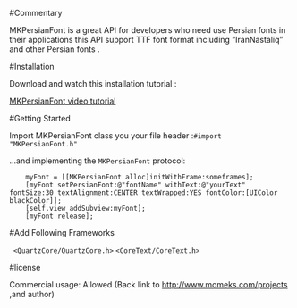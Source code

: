 
#Commentary

MKPersianFont is a great API for developers who need use Persian fonts in their applications this API support TTF font format including “IranNastaliq” and other Persian fonts .

#Installation

Download and watch this installation tutorial :

<a href="http://goo.gl/VhsZq">MKPersianFont video tutorial</a>


#Getting Started

Import MKPersianFont class you your file header :`#import "MKPersianFont.h"`


...and implementing the `MKPersianFont` protocol:

		myFont = [[MKPersianFont alloc]initWithFrame:someframes];
		[myFont setPersianFont:@"fontName" withText:@"yourText" fontSize:30 textAlignment:CENTER textWrapped:YES fontColor:[UIColor blackColor]];
		[self.view addSubview:myFont];
		[myFont release];




#Add Following Frameworks 

` <QuartzCore/QuartzCore.h>`
`<CoreText/CoreText.h>`

#license

Commercial usage: Allowed (Back link to http://www.momeks.com/projects ,and author)